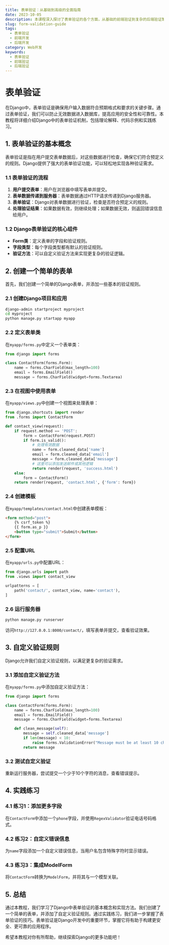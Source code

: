 ```yaml
---
title: 表单验证：从基础到高级的全面指南
date: 2023-10-05
description: 本课程深入探讨了表单验证的各个方面，从基础的前端验证到复杂的后端验证策略，帮助你构建健壮且用户友好的Web应用程序。
slug: form-validation-guide
tags:
  - 表单验证
  - 前端开发
  - 后端开发
category: Web开发
keywords:
  - 表单验证
  - 前端验证
  - 后端验证
---
```


# 表单验证

在Django中，表单验证是确保用户输入数据符合预期格式和要求的关键步骤。通过表单验证，我们可以防止无效数据进入数据库，提高应用的安全性和可靠性。本教程将详细介绍Django中的表单验证机制，包括理论解释、代码示例和实践练习。

## 1. 表单验证的基本概念

表单验证是指在用户提交表单数据后，对这些数据进行检查，确保它们符合预定义的规则。Django提供了强大的表单验证功能，可以轻松地实现各种验证需求。

### 1.1 表单验证的流程

1. **用户提交表单**：用户在浏览器中填写表单并提交。
2. **表单数据传递到服务器**：表单数据通过HTTP请求传递到Django服务器。
3. **表单验证**：Django对表单数据进行验证，检查是否符合预定义的规则。
4. **处理验证结果**：如果数据有效，则继续处理；如果数据无效，则返回错误信息给用户。

### 1.2 Django表单验证的核心组件

- **Form类**：定义表单的字段和验证规则。
- **字段类型**：每个字段类型都有默认的验证规则。
- **验证方法**：可以自定义验证方法来实现更复杂的验证逻辑。

## 2. 创建一个简单的表单

首先，我们创建一个简单的Django表单，并添加一些基本的验证规则。

### 2.1 创建Django项目和应用

```bash
django-admin startproject myproject
cd myproject
python manage.py startapp myapp
```

### 2.2 定义表单类

在`myapp/forms.py`中定义一个表单类：

```python
from django import forms

class ContactForm(forms.Form):
    name = forms.CharField(max_length=100)
    email = forms.EmailField()
    message = forms.CharField(widget=forms.Textarea)
```

### 2.3 在视图中使用表单

在`myapp/views.py`中创建一个视图来处理表单：

```python
from django.shortcuts import render
from .forms import ContactForm

def contact_view(request):
    if request.method == 'POST':
        form = ContactForm(request.POST)
        if form.is_valid():
            # 处理有效数据
            name = form.cleaned_data['name']
            email = form.cleaned_data['email']
            message = form.cleaned_data['message']
            # 这里可以添加发送邮件或其他逻辑
            return render(request, 'success.html')
    else:
        form = ContactForm()
    return render(request, 'contact.html', {'form': form})
```

### 2.4 创建模板

在`myapp/templates/contact.html`中创建表单模板：

```html
<form method="post">
    {% csrf_token %}
    {{ form.as_p }}
    <button type="submit">Submit</button>
</form>
```

### 2.5 配置URL

在`myapp/urls.py`中配置URL：

```python
from django.urls import path
from .views import contact_view

urlpatterns = [
    path('contact/', contact_view, name='contact'),
]
```

### 2.6 运行服务器

```bash
python manage.py runserver
```

访问`http://127.0.0.1:8000/contact/`，填写表单并提交，查看验证效果。

## 3. 自定义验证规则

Django允许我们自定义验证规则，以满足更复杂的验证需求。

### 3.1 添加自定义验证方法

在`myapp/forms.py`中添加自定义验证方法：

```python
from django import forms

class ContactForm(forms.Form):
    name = forms.CharField(max_length=100)
    email = forms.EmailField()
    message = forms.CharField(widget=forms.Textarea)

    def clean_message(self):
        message = self.cleaned_data['message']
        if len(message) < 10:
            raise forms.ValidationError("Message must be at least 10 characters long.")
        return message
```

### 3.2 测试自定义验证

重新运行服务器，尝试提交一个少于10个字符的消息，查看错误提示。

## 4. 实践练习

### 4.1 练习1：添加更多字段

在`ContactForm`中添加一个`phone`字段，并使用`RegexValidator`验证电话号码格式。

### 4.2 练习2：自定义错误信息

为`name`字段添加一个自定义错误信息，当用户名包含特殊字符时显示错误。

### 4.3 练习3：集成ModelForm

将`ContactForm`转换为`ModelForm`，并将其与一个模型关联。

## 5. 总结

通过本教程，我们学习了Django中表单验证的基本概念和实现方法。我们创建了一个简单的表单，并添加了自定义验证规则。通过实践练习，我们进一步掌握了表单验证的技巧。表单验证是Django开发中的重要环节，掌握它将有助于构建更安全、更可靠的应用程序。

希望本教程对你有所帮助，继续探索Django的更多功能吧！